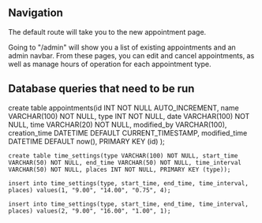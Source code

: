 ## Navigation

The default route will take you to the new appointment page.

Going to "/admin" will show you a list of existing appointments and an admin navbar. From these pages, you can edit and cancel appointments, as well as manage hours of operation for each appointment type.


## Database queries that need to be run

create table appointments(id INT NOT NULL AUTO_INCREMENT, name VARCHAR(100) NOT NULL, type INT NOT NULL, date VARCHAR(100) NOT NULL, time VARCHAR(20) NOT NULL, modified_by VARCHAR(100), creation_time DATETIME DEFAULT CURRENT_TIMESTAMP, modified_time DATETIME DEFAULT now(), PRIMARY KEY (id) );

    create table time_settings(type VARCHAR(100) NOT NULL, start_time VARCHAR(50) NOT NULL, end_time VARCHAR(50) NOT NULL, time_interval VARCHAR(50) NOT NULL, places INT NOT NULL, PRIMARY KEY (type));

    insert into time_settings(type, start_time, end_time, time_interval, places) values(1, "9.00", "14.00", "0.75", 4);

    insert into time_settings(type, start_time, end_time, time_interval, places) values(2, "9.00", "16.00", "1.00", 1);
